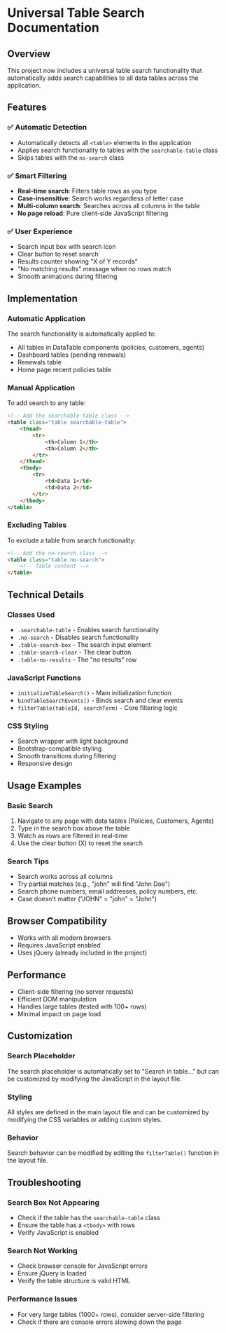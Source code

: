 # Universal Table Search Documentation

## Overview
This project now includes a universal table search functionality that automatically adds search capabilities to all data tables across the application.

## Features

### ✅ Automatic Detection
- Automatically detects all `<table>` elements in the application
- Applies search functionality to tables with the `searchable-table` class
- Skips tables with the `no-search` class

### ✅ Smart Filtering
- **Real-time search**: Filters table rows as you type
- **Case-insensitive**: Search works regardless of letter case
- **Multi-column search**: Searches across all columns in the table
- **No page reload**: Pure client-side JavaScript filtering

### ✅ User Experience
- Search input box with search icon
- Clear button to reset search
- Results counter showing "X of Y records"
- "No matching results" message when no rows match
- Smooth animations during filtering

## Implementation

### Automatic Application
The search functionality is automatically applied to:
- All tables in DataTable components (policies, customers, agents)
- Dashboard tables (pending renewals)
- Renewals table
- Home page recent policies table

### Manual Application
To add search to any table:

```html
<!-- Add the searchable-table class -->
<table class="table searchable-table">
    <thead>
        <tr>
            <th>Column 1</th>
            <th>Column 2</th>
        </tr>
    </thead>
    <tbody>
        <tr>
            <td>Data 1</td>
            <td>Data 2</td>
        </tr>
    </tbody>
</table>
```

### Excluding Tables
To exclude a table from search functionality:

```html
<!-- Add the no-search class -->
<table class="table no-search">
    <!-- Table content -->
</table>
```

## Technical Details

### Classes Used
- `.searchable-table` - Enables search functionality
- `.no-search` - Disables search functionality
- `.table-search-box` - The search input element
- `.table-search-clear` - The clear button
- `.table-no-results` - The "no results" row

### JavaScript Functions
- `initializeTableSearch()` - Main initialization function
- `bindTableSearchEvents()` - Binds search and clear events
- `filterTable(tableId, searchTerm)` - Core filtering logic

### CSS Styling
- Search wrapper with light background
- Bootstrap-compatible styling
- Smooth transitions during filtering
- Responsive design

## Usage Examples

### Basic Search
1. Navigate to any page with data tables (Policies, Customers, Agents)
2. Type in the search box above the table
3. Watch as rows are filtered in real-time
4. Use the clear button (X) to reset the search

### Search Tips
- Search works across all columns
- Try partial matches (e.g., "john" will find "John Doe")
- Search phone numbers, email addresses, policy numbers, etc.
- Case doesn't matter ("JOHN" = "john" = "John")

## Browser Compatibility
- Works with all modern browsers
- Requires JavaScript enabled
- Uses jQuery (already included in the project)

## Performance
- Client-side filtering (no server requests)
- Efficient DOM manipulation
- Handles large tables (tested with 100+ rows)
- Minimal impact on page load

## Customization

### Search Placeholder
The search placeholder is automatically set to "Search in table..." but can be customized by modifying the JavaScript in the layout file.

### Styling
All styles are defined in the main layout file and can be customized by modifying the CSS variables or adding custom styles.

### Behavior
Search behavior can be modified by editing the `filterTable()` function in the layout file.

## Troubleshooting

### Search Box Not Appearing
- Check if the table has the `searchable-table` class
- Ensure the table has a `<tbody>` with rows
- Verify JavaScript is enabled

### Search Not Working
- Check browser console for JavaScript errors
- Ensure jQuery is loaded
- Verify the table structure is valid HTML

### Performance Issues
- For very large tables (1000+ rows), consider server-side filtering
- Check if there are console errors slowing down the page
